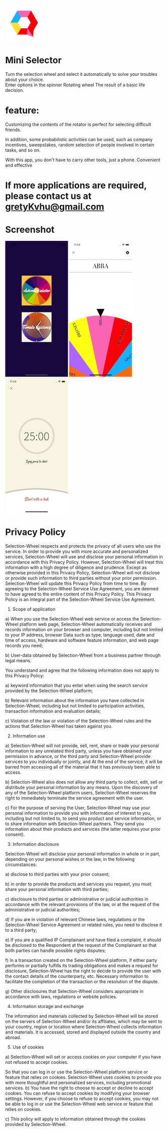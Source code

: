 ![image](https://github.com/ttvkenvin/Selection-Wheel/blob/master/120.png)

# Mini Selector

Turn the selection wheel and select it automatically to solve your troubles about your choice.  
Enter options in the spinner Rotating wheel The result of a basic life decision.  

# feature:
Customizing the contents of the rotator is perfect for selecting difficult friends. 

In addition, some probabilistic activities can be used, such as company incentives, sweepstakes, random selection of people involved in certain tasks, and so on.

With this app, you don't have to carry other tools, just a phone. Convenient and effective

# If more applications are required, please contact us at gretyKvhu@gmail.com

# Screenshot
![image](https://github.com/ttvkenvin/Selection-Wheel/blob/master/x1.png)
![image](https://github.com/ttvkenvin/Selection-Wheel/blob/master/x2.png)
![image](https://github.com/ttvkenvin/Selection-Wheel/blob/master/x3.png)


# Privacy Policy

Selection-Wheel respects and protects the privacy of all users who use the service. In order to provide you with more accurate and personalized services, Selection-Wheel will use and disclose your personal information in accordance with this Privacy Policy. However, Selection-Wheel will treat this information with a high degree of diligence and prudence. Except as otherwise provided in this Privacy Policy, Selection-Wheel will not disclose or provide such information to third parties without your prior permission. Selection-Wheel will update this Privacy Policy from time to time. By agreeing to the Selection-Wheel Service Use Agreement, you are deemed to have agreed to the entire content of this Privacy Policy. This Privacy Policy is an integral part of the Selection-Wheel Service Use Agreement.

1. Scope of application

a) When you use the Selection-Wheel web service or access the Selection-Wheel platform web page, Selection-Wheel automatically receives and records information on your browser and computer, including but not limited to your IP address, browser Data such as type, language used, date and time of access, hardware and software feature information, and web page records you need;

b) User-data obtained by Selection-Wheel from a business partner through legal means.

You understand and agree that the following information does not apply to this Privacy Policy:

a) keyword information that you enter when using the search service provided by the Selection-Wheel platform;

b) Relevant information about the information you have collected in Selection-Wheel, including but not limited to participation activities, transaction information and evaluation details;

c) Violation of the law or violation of the Selection-Wheel rules and the actions that Selection-Wheel has taken against you.

2. Information use

a) Selection-Wheel will not provide, sell, rent, share or trade your personal information to any unrelated third party, unless you have obtained your permission in advance, or the third party and Selection-Wheel provide services to you individually or jointly, and At the end of the service, it will be barred from accessing all of the material that it has previously been able to access.

b) Selection-Wheel also does not allow any third party to collect, edit, sell or distribute your personal information by any means. Upon the discovery of any of the Selection-Wheel platform users, Selection-Wheel reserves the right to immediately terminate the service agreement with the user.

c) For the purpose of serving the User, Selection-Wheel may use your personal information to provide you with information of interest to you, including but not limited to, to send you product and service information, or to share information with Selection-Wheel partners. They send you information about their products and services (the latter requires your prior consent).

3. Information disclosure

Selection-Wheel will disclose your personal information in whole or in part, depending on your personal wishes or the law, in the following circumstances:

a) disclose to third parties with your prior consent;

b) in order to provide the products and services you request, you must share your personal information with third parties;

c) disclosure to third parties or administrative or judicial authorities in accordance with the relevant provisions of the law, or at the request of the administrative or judicial authorities;

d) If you are in violation of relevant Chinese laws, regulations or the Selection-Wheel Service Agreement or related rules, you need to disclose it to a third party;

e) If you are a qualified IP Complainant and have filed a complaint, it should be disclosed to the Respondent at the request of the Complainant so that both parties can handle possible rights disputes;

f) In a transaction created on the Selection-Wheel platform, if either party performs or partially fulfills its trading obligations and makes a request for disclosure, Selection-Wheel has the right to decide to provide the user with the contact details of the counterparty, etc. Necessary information to facilitate the completion of the transaction or the resolution of the dispute.

g) Other disclosures that Selection-Wheel considers appropriate in accordance with laws, regulations or website policies.

4. Information storage and exchange

The information and materials collected by Selection-Wheel will be stored on the servers of Selection-Wheel and/or its affiliates, which may be sent to your country, region or location where Selection-Wheel collects information and materials. It is accessed, stored and displayed outside the country and abroad.

5. Use of cookies

a) Selection-Wheel will set or access cookies on your computer if you have not refused to accept cookies.

So that you can log in or use the Selection-Wheel platform service or feature that relies on cookies. Selection-Wheel uses cookies to provide you with more thoughtful and personalized services, including promotional services.
b) You have the right to choose to accept or decline to accept cookies. You can refuse to accept cookies by modifying your browser settings. However, if you choose to refuse to accept cookies, you may not be able to log in or use the Selection-Wheel web service or feature that relies on cookies.

c) This policy will apply to information obtained through the cookies provided by Selection-Wheel.
